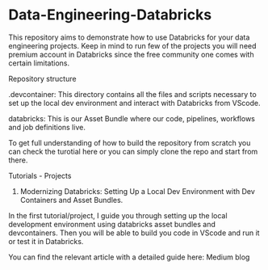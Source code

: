# Data-Engineering-Databricks

This repository aims to demonstrate how to use Databricks for your data engineering projects. Keep in mind to run few of the projects you will need premium account in Databricks since the free community one comes with certain limitations.

Repository structure

.devcontainer: This directory contains all the files and scripts necessary to set up the local dev environment and interact with Databricks from VScode.

databricks: This is our Asset Bundle where our code, pipelines, workflows and job definitions live.

To get full understanding of how to build the repository from scratch you can check the turotial here or you can simply clone the repo and start from there.

Tutorials - Projects

1. Modernizing Databricks: Setting Up a Local Dev Environment with Dev Containers and Asset Bundles.

In the first tutorial/project, I guide you through setting up the local development environment using databricks asset bundles and devcontainers. Then you will be able to build you code in VScode and run it or test it in Databricks.

You can find the relevant article with a detailed guide here: Medium blog
